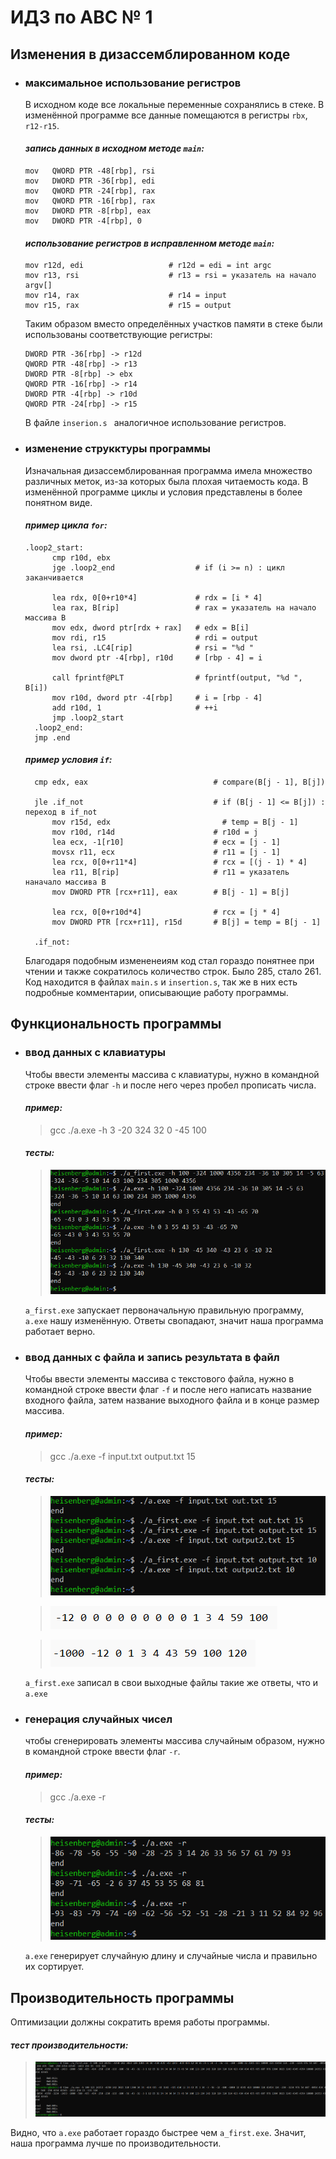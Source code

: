 # ИДЗ по АВС № 1
## **Изменения в дизассемблированном коде**
- ### **максимальное использование регистров**
  В исходном коде все локальные переменные сохранялись в стеке. В изменённой программе все данные помещаются в регистры `rbx`, `r12-r15`.<br>

  #### *запись данных в исходном методе `main`:*
  ```
  mov	QWORD PTR -48[rbp], rsi
  mov	DWORD PTR -36[rbp], edi
  mov	QWORD PTR -24[rbp], rax
  mov	QWORD PTR -16[rbp], rax
  mov	DWORD PTR -8[rbp], eax
  mov	DWORD PTR -4[rbp], 0
  ```

  #### *использование регистров в исправленном методе `main`:*
  ```
  mov r12d, edi                   # r12d = edi = int argc
  mov r13, rsi                    # r13 = rsi = указатель на начало argv[]
  mov r14, rax                    # r14 = input
  mov r15, rax                    # r15 = output
  ```

  Таким образом вместо определённых участков памяти в стеке были использованы соответствующие регистры:
  ```
  DWORD PTR -36[rbp] -> r12d
  QWORD PTR -48[rbp] -> r13
  DWORD PTR -8[rbp] -> ebx
  QWORD PTR -16[rbp] -> r14
  DWORD PTR -4[rbp] -> r10d
  QWORD PTR -24[rbp] -> r15
  ```

  В файле `inserion.s ` аналогичное использование регистров.
- ### **изменение струкктуры программы**
  Изначальная дизассемблированная программа имела множество различных меток, из-за которых была плохая читаемость кода. В изменённой программе циклы и условия представлены в более понятном виде. <br>

  #### *пример цикла `for`:*
  ```
  .loop2_start:
        cmp r10d, ebx
        jge .loop2_end                  # if (i >= n) : цикл заканчивается

        lea rdx, 0[0+r10*4]             # rdx = [i * 4]
        lea rax, B[rip]                 # rax = указатель на начало массива B
        mov edx, dword ptr[rdx + rax]   # edx = B[i]
        mov rdi, r15                    # rdi = output
        lea	rsi, .LC4[rip]				# rsi = "%d "
        mov dword ptr -4[rbp], r10d     # [rbp - 4] = i

        call fprintf@PLT				# fprintf(output, "%d ", B[i])
        mov r10d, dword ptr -4[rbp]     # i = [rbp - 4]
        add r10d, 1                     # ++i
        jmp .loop2_start
    .loop2_end:
    jmp .end
  ```

  #### *пример условия `if`:*
  ```
    cmp	edx, eax						    # compare(B[j - 1], B[j])

    jle	.if_not					            # if (B[j - 1] <= B[j]) : переход в if_not
        mov r15d, edx                         # temp = B[j - 1]
        mov	r10d, r14d			            # r10d = j
	    lea	ecx, -1[r10]					# ecx = [j - 1]
        movsx r11, ecx					    # r11 = [j - 1]
	    lea	rcx, 0[0+r11*4]					# rcx = [(j - 1) * 4]
	    lea	r11, B[rip]						# r11 = указатель наначало массива B
	    mov	DWORD PTR [rcx+r11], eax		# B[j - 1] = B[j]

        lea	rcx, 0[0+r10d*4]				# rcx = [j * 4]
	    mov	DWORD PTR [rcx+r11], r15d		# B[j] = temp = B[j - 1]
            
    .if_not:
  ```
  Благодаря подобным измененеиям код стал гораздо понятнее при чтении и также сократилось количество строк. Было 285, стало 261. Код находится в файлах `main.s` и `insertion.s`, так же в них есть подробные комментарии, описывающие работу программы.

## **Функциональность программы**
- ### **ввод данных с клавиатуры**
  Чтобы ввести элементы массива с клавиатуры, нужно в командной строке ввести флаг `-h` и после него через пробел прописать числа.
  
  #### *пример:*
  > gcc ./a.exe -h 3 -20 324 32 0 -45 100

  #### *тесты:*

  > ![im1](images/test_of_h.png)

  `a_first.exe` запускает первоначальную правильную программу, `a.exe` нашу изменённую. Ответы свопадают, значит наша программа работает верно.


- ### **ввод данных с файла и запись результата в файл**
  Чтобы ввести элементы массива с текстового файла, нужно в командной строке ввести флаг `-f` и после него написать название входного файла, затем название выходного файла и в конце размер массива.
  
  #### *пример:*
  > gcc ./a.exe -f input.txt output.txt 15

  #### *тесты:*

  > ![im2](images/console_f.png)

  > ![im3](images/test_of_f_1.png)

  > ![im4](images/test_of_f_2.png)

  `a_first.exe` записал в свои выходные файлы такие же ответы, что и `a.exe`

- ### **генерация случайных чисел**
  чтобы сгенерировать элементы массива случайным образом, нужно в командной строке ввести флаг `-r`.

  #### *пример:*
  > gcc ./a.exe -r
  #### *тесты:*
  > ![im5](images/test_of_r.png)

  `a.exe` генерирует случайную длину и случайные числа и правильно их сортирует.

## **Производительность программы**
  Оптимизации должны сократить время работы программы.
  #### *тест производительности:*
  > ![im6](images/test_of_time_1.png)

  Видно, что `a.exe` работает гораздо быстрее чем `a_first.exe`. Значит, наша программа лучше по производительности.









